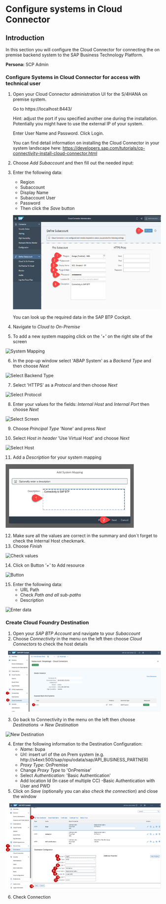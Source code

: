 # Configure systems in Cloud Connector 

## Introduction

In this section you will configure the Cloud Connector for connecting the on premise backend system to the SAP Business Technology Platform. 

**Persona:** SCP Admin


### Configure Systems in Cloud Connector for access with technical user

1.	Open your Cloud Connector administration UI for the S/4HANA on premise system.

    Go to https://localhost:8443/   
    
    Hint: adjust the port if you specified another one during the installation. Potentially you might have to use the external IP of your system. 

    Enter User Name and Password.
    Click Login.

    You can find detail information on installing the Cloud Connector in your system landscape here: 
    https://developers.sap.com/tutorials/cp-connectivity-install-cloud-connector.html


2.	Choose *Add Subaccount* and then fill out the needed input:
3.	Enter the following data:
    - Region
    - Subaccount
    - Display Name
    - Subaccount User
    - Password
    - Then click the *Save* button
    
    ![Add Subaccount](./images/cloud-connector-1.png)
    
    You can look up the required data in the SAP BTP Cockpit.
    
4.	Navigate to *Cloud to On-Premise* 
5.	To add a new system mapping click on the *'+'* on the right site of the screen

 ![System Mapping](./images/cloud-connector-2.png)
 
6.	In the pop-up window select 'ABAP System' as a *Backend Type* and then choose *Next*

 ![Select Backend Type](./images/cloud-connector-3.png)
 
7.	Select 'HTTPS' as a *Protocol* and then choose *Next*

![Select Protocol](./images/cloud-connector-4.png)

8.	Enter your values for the fields: *Internal Host* and *Internal Port* then choose *Next*

![Select Screen](./images/cloud-connector-5.png)

9.	Choose *Principal Type* 'None' and press *Next*

10.	Select *Host in header* 'Use Virtual Host' and choose *Next*

![Select Host](./images/cloud-connector-6.png)

11.	Add a *Description* for your system mapping

![Add Description](./images/cloud-connector-7.png)

12.	Make sure all the values are correct in the summary and don´t forget to check the Internal Host checkmark.
13.	Choose *Finish*

![Check values](./images/cloud-connector-8.png)

14.	Click on Button *'+'* to Add resource

 ![Button](./images/cloud-connector-9.png)
 
15.	Enter the following data:
    - URL Path
    - Check *Path and all sub-paths*
    - Description
    
![Enter data](./images/cloud-connector-10.png)

### Create Cloud Foundry Destination

1.	Open your *SAP BTP Account* and navigate to your *Subaccount*
2.	Choose *Connectivity* in the menu on the left then choose *Cloud Connectors* to check the host details

![Check host detail](./images/cloud-connector-11.png)

3.	Go back to Connectivity in the menu on the left then choose *Destinations -> New Destination*

![New Destination](./images/cloud-connector-12.png)

4.	Enter the following information to the Destination Configuration:
    - *Name:* bupa
    - *Url:* insert url of the on Prem system (e.g. http://s4ext:500/sap/opu/odata/sap/API_BUSINESS_PARTNER)
    - *Proxy Type*: OnPremise
    - Change *Proxy Type* to 'OnPremise'
    - Select *Authentication:* 'Basic Authentication'
    - Add location Id (In case of multiple CC)
    -Basic Authentication with User and PWD
5.	Click on *Save* (optionally you can also *check the connection*) and close the window

![Configure Destination](./images/cloud-connector-13.png)

6.	Check Connection
